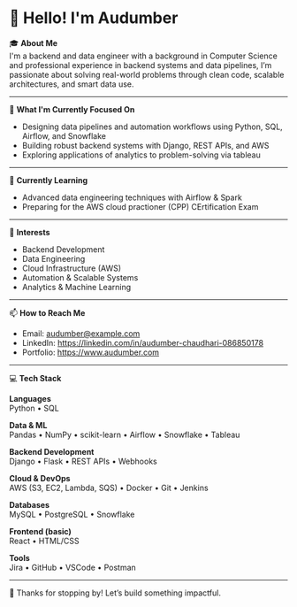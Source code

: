 # 👋 Hello! I'm Audumber

🎓 **About Me**  
I'm a backend and data engineer with a background in Computer Science and professional experience in backend systems and data pipelines, I’m passionate about solving real-world problems through clean code, scalable architectures, and smart data use.

---

🔭 **What I'm Currently Focused On**
- Designing data pipelines and automation workflows using Python, SQL, Airflow, and Snowflake  
- Building robust backend systems with Django, REST APIs, and AWS  
- Exploring applications of analytics to problem-solving via tableau

---

🌱 **Currently Learning**
- Advanced data engineering techniques with Airflow & Spark  
- Preparing for the AWS cloud practioner (CPP) CErtification Exam
 

---

🤔 **Interests**
- Backend Development  
- Data Engineering  
- Cloud Infrastructure (AWS)  
- Automation & Scalable Systems  
- Analytics & Machine Learning  

---

📫 **How to Reach Me**
- Email: audumber@example.com  
- LinkedIn: https://linkedin.com/in/audumber-chaudhari-086850178 
- Portfolio: https://www.audumber.com

---

💻 **Tech Stack**

**Languages**  
Python • SQL 

**Data & ML**  
Pandas • NumPy • scikit-learn • Airflow • Snowflake • Tableau

**Backend Development**  
Django • Flask • REST APIs • Webhooks

**Cloud & DevOps**  
AWS (S3, EC2, Lambda, SQS) • Docker • Git • Jenkins

**Databases**  
MySQL • PostgreSQL • Snowflake

**Frontend (basic)**  
React • HTML/CSS

**Tools**  
Jira • GitHub • VSCode • Postman

---

🚀 Thanks for stopping by! Let’s build something impactful.
